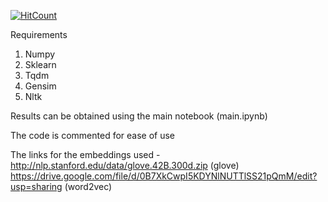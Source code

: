 [![HitCount](http://hits.dwyl.io/Sandipan99/POLAR.svg)](http://hits.dwyl.io/Sandipan99/POLAR)


Requirements
  1. Numpy
  2. Sklearn
  3. Tqdm
  4. Gensim
  5. Nltk

Results can be obtained using the main notebook (main.ipynb)

The code is commented for ease of use

The links for the embeddings used -
http://nlp.stanford.edu/data/glove.42B.300d.zip (glove)
https://drive.google.com/file/d/0B7XkCwpI5KDYNlNUTTlSS21pQmM/edit?usp=sharing (word2vec)
